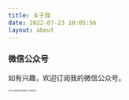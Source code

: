 ```yaml
---
title: 关于我
date: 2022-07-23 10:05:56
layout: about
---
```


### 微信公众号

如有兴趣，欢迎订阅我的微信公众号。

<img src="/images/official.png" alt="扫码_搜索联合传播样式-标准色版" style="zoom: 25%;" />

